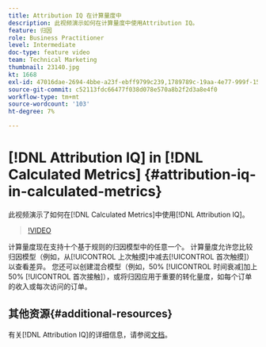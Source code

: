 ```yaml
---
title: Attribution IQ 在计算量度中
description: 此视频演示如何在计算量度中使用Attribution IQ。
feature: 归因
role: Business Practitioner
level: Intermediate
doc-type: feature video
team: Technical Marketing
thumbnail: 23140.jpg
kt: 1668
exl-id: 47016dae-2694-4bbe-a23f-ebff9799c239,1789789c-19aa-4e77-999f-15fa11b7f858,1789789c-19aa-4e77-999f-15fa11b7f858,47016dae-2694-4bbe-a23f-ebff9799c239
source-git-commit: c52113fdc66477f038d078e570a8b2f2d3a8e4f0
workflow-type: tm+mt
source-wordcount: '103'
ht-degree: 7%

---
```


# [!DNL Attribution IQ] in  [!DNL Calculated Metrics] {#attribution-iq-in-calculated-metrics}

此视频演示了如何在[!DNL Calculated Metrics]中使用[!DNL Attribution IQ]。

>[!VIDEO](https://video.tv.adobe.com/v/23140/?quality=12)

计算量度现在支持十个基于规则的归因模型中的任意一个。 计算量度允许您比较归因模型（例如，从[!UICONTROL 上次触摸]中减去[!UICONTROL 首次触摸]）以查看差异。 您还可以创建混合模型（例如，50% [!UICONTROL 时间衰减]加上50% [!UICONTROL 首次接触]），或将归因应用于重要的转化量度，如每个订单的收入或每次访问的订单。

## 其他资源{#additional-resources}

有关[!DNL Attribution IQ]的详细信息，请参阅[文档](https://experienceleague.adobe.com/docs/analytics/analyze/analysis-workspace/attribution/overview.html)。
